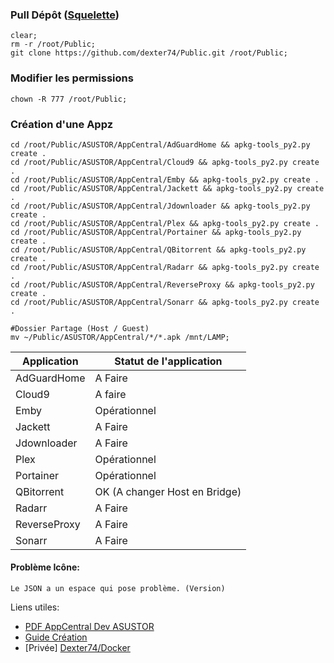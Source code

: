 ### Pull Dépôt ([Squelette](https://github.com/dexter74/Public/blob/main/ASUSTOR/AppCentral/Squelette.md))
```
clear;
rm -r /root/Public;
git clone https://github.com/dexter74/Public.git /root/Public;
```

### Modifier les permissions
```
chown -R 777 /root/Public;
```



### Création d'une Appz
```
cd /root/Public/ASUSTOR/AppCentral/AdGuardHome && apkg-tools_py2.py create .
cd /root/Public/ASUSTOR/AppCentral/Cloud9 && apkg-tools_py2.py create .
cd /root/Public/ASUSTOR/AppCentral/Emby && apkg-tools_py2.py create .
cd /root/Public/ASUSTOR/AppCentral/Jackett && apkg-tools_py2.py create .
cd /root/Public/ASUSTOR/AppCentral/Jdownloader && apkg-tools_py2.py create .
cd /root/Public/ASUSTOR/AppCentral/Plex && apkg-tools_py2.py create .
cd /root/Public/ASUSTOR/AppCentral/Portainer && apkg-tools_py2.py create .
cd /root/Public/ASUSTOR/AppCentral/QBitorrent && apkg-tools_py2.py create .
cd /root/Public/ASUSTOR/AppCentral/Radarr && apkg-tools_py2.py create .
cd /root/Public/ASUSTOR/AppCentral/ReverseProxy && apkg-tools_py2.py create .
cd /root/Public/ASUSTOR/AppCentral/Sonarr && apkg-tools_py2.py create .

#Dossier Partage (Host / Guest) 
mv ~/Public/ASUSTOR/AppCentral/*/*.apk /mnt/LAMP;
```


| Application  | Statut de l'application        |
|------------- | ------------------------------ |
| AdGuardHome  | A Faire                        |
| Cloud9       | A faire                        |
| Emby 	       | Opérationnel                   |
| Jackett      | A Faire                        |
| Jdownloader  | A Faire                        |
| Plex         | Opérationnel                   |
| Portainer    | Opérationnel                   |
| QBitorrent   | OK (A changer Host en Bridge)  |
| Radarr       | A Faire                        |
| ReverseProxy | A Faire                        |
| Sonarr       | A Faire                        |



#### Problème Icône:
```
Le JSON a un espace qui pose problème. (Version)
```

Liens utiles:
 - [PDF AppCentral Dev ASUSTOR](https://downloadgb.asustor.com/developer/App_Central_Developer_Guide_4.1.0_20220622.pdf)
 - [Guide Création](https://amigotechnotes.wordpress.com/2014/05/06/how-to-create-an-apk-for-asustor-adm-to-distribute-your-lamp/) 
 - [Privée] [Dexter74/Docker](https://github.com/dexter74/Archives/tree/main/Docker/V1/2.Conteneurs)
